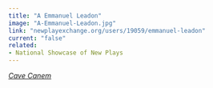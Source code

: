 ```yaml
---
title: "A Emmanuel Leadon"
image: "A-Emmanuel-Leadon.jpg"
link: "newplayexchange.org/users/19059/emmanuel-leadon"
current: "false"
related:
- National Showcase of New Plays
---
```


<a href="https://newplayexchange.org/plays/203130/cave-canem" target="_blank" rel="nofollow">*Cave Canem*</a>


